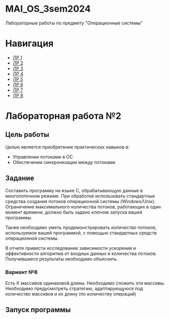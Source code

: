 # MAI_OS_3sem2024
Лабораторные работы по предмету "Операционные системы"

# Навигация
- [ЛР 1](https://github.com/Matvey26/MAI_OS_3sem2024/tree/lab1)
- [ЛР 2](https://github.com/Matvey26/MAI_OS_3sem2024/tree/lab2)
- [ЛР 3](https://github.com/Matvey26/MAI_OS_3sem2024/tree/lab3)
- [ЛР 4](https://github.com/Matvey26/MAI_OS_3sem2024/tree/lab4)
- [ЛР 5](https://github.com/Matvey26/MAI_OS_3sem2024/tree/lab5)
- [ЛР 6](https://github.com/Matvey26/MAI_OS_3sem2024/tree/lab6)
- [ЛР 7](https://github.com/Matvey26/MAI_OS_3sem2024/tree/lab7)
- [ЛР 8](https://github.com/Matvey26/MAI_OS_3sem2024/tree/lab8)

# Лабораторная работа №2

## Цель работы

Целью является приобретение практических навыков в:
- Управлении потоками в ОС
- Обеспечении синхронизации между потоками

## Задание

Составить программу на языке C, обрабатывающую данные в многопоточном режиме. При обработке использовать стандартные средства создания потоков операционной системы (Windows/Unix). Ограничение максимального количества потоков, работающих в один момент времени, должно быть задано ключом запуска вашей программы.

Также необходимо уметь продемонстрировать количество потоков, используемое вашей программой, с помощью стандартных средств операционной системы.

В отчете привести исследование зависимости ускорения и эффективности алгоритма от входных данных и количества потоков. Получившиеся результаты необходимо объяснить.

### Вариант №8

Есть К массивов одинаковой длины. Необходимо сложить эти массивы. Необходимо предусмотреть стратегию, адаптирующуюся под количество массивов и их длину (по количеству операций)

## Запуск программы
